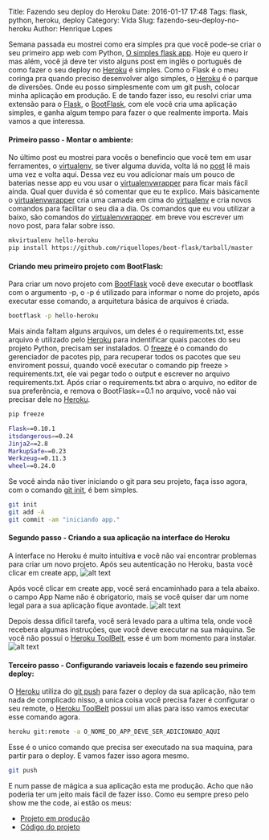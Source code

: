Title: Fazendo seu deploy do Heroku
Date: 2016-01-17 17:48
Tags: flask, python, heroku, deploy
Category: Vida
Slug: fazendo-seu-deploy-no-heroku
Author: Henrique Lopes

Semana passada eu mostrei como era simples pra que você pode-se criar o seu primeiro app web com Python,
[O simples flask app](http://blog.henriquelopes.com.br/simples-flask-app.html). Hoje eu quero ir mas além,
você já deve ter visto alguns post em inglês o português de como fazer o seu deploy no [Heroku](https://www.heroku.com/) é simples. Como o Flask é o meu coringa pra quando preciso desenvolver algo simples, o [Heroku](https://www.heroku.com/) é o parque de diversões. Onde eu posso simplesmente com um git push,
colocar minha aplicação em produção. E de tando fazer isso, eu resolvi criar uma extensão para o [Flask](http://flask.pocoo.org/), o [BootFlask](https://github.com/riquellopes/boot-flask), com ele você cria uma
aplicação simples, e ganha algum tempo para fazer o que realmente importa. Mais vamos a que interessa.

#### Primeiro passo - Montar o ambiente:
No último post eu mostrei para vocês o benefincio que você tem em usar ferramentes, o [virtualenv](https://virtualenv.readthedocs.org/en/latest/), se tiver alguma duvida, volta lá no [post](http://blog.henriquelopes.com.br/simples-flask-app.html) lê mais uma vez e volta aqui. Dessa vez eu vou adicionar mais um pouco de baterias nesse app eu vou usar o [virtualenvwrapper](https://virtualenvwrapper.readthedocs.org/en/latest/) para ficar mais fácil ainda. Qual quer duvida é só comentar que eu te explico. Mais básicamente o [virtualenvwrapper](https://virtualenvwrapper.readthedocs.org/en/latest/) cria uma camada em cima do [virtualenv](https://virtualenv.readthedocs.org/en/latest/) e cria novos comandos para facilitar o seu dia a dia.
Os comandos que eu vou utilizar a baixo, são comandos do [virtualenvwrapper](https://virtualenvwrapper.readthedocs.org/en/latest/). em breve vou escrever um novo post, para falar sobre isso.

```bash
mkvirtualenv hello-heroku
pip install https://github.com/riquellopes/boot-flask/tarball/master
```

#### Criando meu primeiro projeto com BootFlask:
Para criar um novo projeto com [BootFlask](https://github.com/riquellopes/boot-flask) você deve executar o bootflask com o argumento -p,
o -p é utilizado para informar o nome do projeto, após executar esse comando, a arquitetura
básica de arquivos é criada.

```bash
bootflask -p hello-heroku
```

Mais ainda faltam alguns arquivos, um deles é o requirements.txt, esse arquivo é utilizado pelo [Heroku](https://www.heroku.com/) para indentificar quais pacotes do seu projeto Python,
precisam ser instalados. O [freeze](https://pip.pypa.io/en/stable/reference/pip_freeze/#id4) é o comando do gerenciador de pacotes pip, para recuperar todos os pacotes que seu enviroment possui, quando você executar o comando pip freeze > requirements.txt, ele vai pegar todo o output
e escrever no arquivo requirements.txt. Após criar o requirements.txt abra o arquivo, no editor de sua preferência, e remova o BootFlask==0.1 no arquivo, você não vai precisar dele no [Heroku](https://www.heroku.com/).


```bash
pip freeze

Flask==0.10.1
itsdangerous==0.24
Jinja2==2.8
MarkupSafe==0.23
Werkzeug==0.11.3
wheel==0.24.0
```

Se você ainda não tiver iniciando o git para seu projeto, faça isso agora, com o comando [git init](https://git-scm.com/docs/git-init), é bem simples.

```bash
git init
git add -A
git commit -am "iniciando app."
```

#### Segundo passo - Criando a sua aplicação na interface do Heroku
A interface no Heroku é muito intuitiva e você não vai encontrar problemas para criar um novo projeto.
Após seu autenticação no Heroku, basta você clicar em create app,
![alt text](http://blog.henriquelopes.com.br/imagens/create-new-app.png "Create new App")


Após você clicar em create app, você será encaminhado para a tela abaixo. o campo App Name não é obrigatorio,
mais se você quiser dar um nome legal para a sua aplicação fique avontade.
![alt text](http://blog.henriquelopes.com.br/imagens/create-app.png "Create App")


Depois dessa dificil tarefa, você será levado para a ultima tela, onde você recebera algumas instruções,
 que você deve executar na sua máquina. Se você não possui o [Heroku ToolBelt](https://toolbelt.heroku.com/), esse é um bom momento para instalar.
![alt text](http://blog.henriquelopes.com.br/imagens/deploy-your-changes.png "Deploy you changes")


#### Terceiro passo - Configurando variaveis locais e fazendo seu primeiro deploy:
O [Heroku](https://www.heroku.com/) utiliza do [git push](https://git-scm.com/docs/git-push) para fazer o deploy da sua aplicação, não tem nada de complicado nisso, a unica coisa você precisa fazer é configurar o seu remote, o [Heroku ToolBelt](https://toolbelt.heroku.com/) possui um alias para isso vamos executar esse comando agora.

```bash
heroku git:remote -a O_NOME_DO_APP_DEVE_SER_ADICIONADO_AQUI
```

Esse é o unico comando que precisa ser executado na sua maquina, para partir para o deploy. E vamos fazer isso agora mesmo.

```bash
git push
```

E num passe de mágica a sua aplicação esta me produção. Acho que não poderia ter um jeito mais fácil de fazer isso. Como eu sempre preso pelo show me the code, ai estão os meus:


* [Projeto em produção](http://mighty-stream-1291.herokuapp.com)
* [Código do projeto](https://github.com/riquellopes/hello-heroku)
